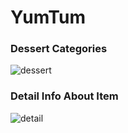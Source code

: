 # YumTum

### Dessert Categories
![dessert](https://user-images.githubusercontent.com/77139888/218237355-859aa493-835d-4b17-a598-eccf8771db15.png)

### Detail Info About Item
![detail](https://user-images.githubusercontent.com/77139888/218237364-db851cb1-0b05-41eb-9042-cc4bd8d33a3b.png)

